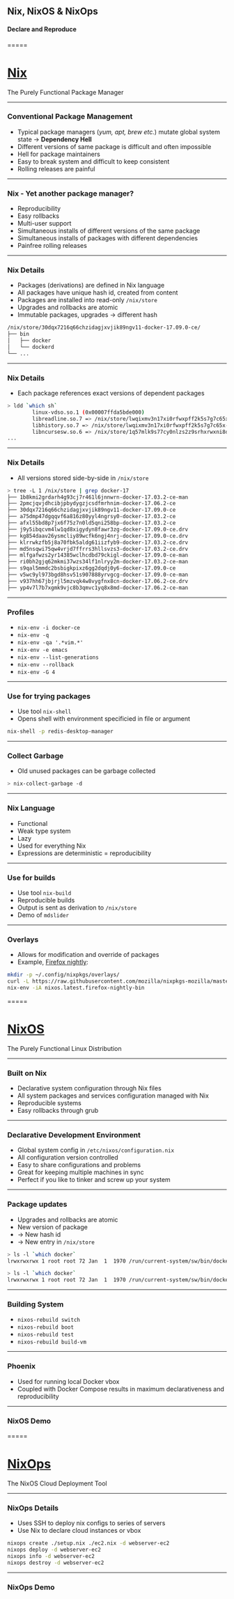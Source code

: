 ## Nix, NixOS & NixOps
#### Declare and Reproduce


=====

# [Nix](https://nixos.org/nix/)

The Purely Functional Package Manager

-----

### Conventional Package Management

* Typical package managers (_yum, apt, brew etc._) mutate global system state
  -> __Dependency Hell__
* Different versions of same package is difficult and often impossible
* Hell for package maintainers
* Easy to break system and difficult to keep consistent
* Rolling releases are painful

-----

### Nix - Yet another package manager?
* Reproducibility
* Easy rollbacks
* Multi-user support
* Simultaneous installs of different versions of the same package
* Simultaneous installs of packages with different dependencies
* Painfree rolling releases

-----

### Nix Details

* Packages (derivations) are defined in Nix language
* All packages have unique hash id, created from content
* Packages are installed into read-only `/nix/store`
* Upgrades and rollbacks are atomic
* Immutable packages, upgrades -> different hash

```sh
/nix/store/30dqx7216q66chzidagjxvjik89ngv11-docker-17.09.0-ce/
├── bin
│   ├── docker
│   └── dockerd
└── ...
```

-----

### Nix Details

* Each package references exact versions of dependent packages

```sh
> ldd `which sh`
        linux-vdso.so.1 (0x00007ffda5bde000)
        libreadline.so.7 => /nix/store/lwqixmv3n17xi0rfwxpff2k5s7g7c65x-readline-7.0p3/lib/libreadline.so.7 (0x00007f2589963000)
        libhistory.so.7 => /nix/store/lwqixmv3n17xi0rfwxpff2k5s7g7c65x-readline-7.0p3/lib/libhistory.so.7 (0x00007f2589759000)
        libncursesw.so.6 => /nix/store/1q57mlk9s77cy0nlzs2z9srhxrwxni8d-ncurses-6.0/lib/libncursesw.so.6 (0x00007f25894ee000)
...
```

-----

###  Nix Details

* All versions stored side-by-side in `/nix/store`
```sh
> tree -L 1 /nix/store | grep docker-17
├── 1b8kmi2grdarh4g93cj7r461l6jnnwrn-docker-17.03.2-ce-man
├── 2pmcjqvjdhcibjpbydygzjcsdfmrhnim-docker-17.06.2-ce
├── 30dqx7216q66chzidagjxvjik89ngv11-docker-17.09.0-ce
├── a75dmp47dgqqvf6a816z80yyl4ngrsy0-docker-17.03.2-ce
├── afxl55bd8p7jx6f75z7n0ld5qni258bp-docker-17.03.2-ce
├── j9y5ibqcvm4lw1qd8xigydyn8fawr3zg-docker-17.09.0-ce.drv
├── kg854daav26ysmcliy89wcfk6ngj4nrj-docker-17.09.0-ce.drv
├── klrrwkzfb5j8a70fbk5aldg61iizfyb9-docker-17.03.2-ce.drv
├── md5nsqwi75qw4vrjd7ffrrs3hllsvzs3-docker-17.03.2-ce.drv
├── mlfgafwzs2yr14385wclhcdbd79ckigl-docker-17.09.0-ce-man
├── ri0bh2gjq62mkmi37wzs34lf1nlryy2m-docker-17.03.2-ce-man
├── s9qal5mmdc2bsbigkpixz6gg2dqdj0y6-docker-17.09.0-ce
├── v5wc9yl973bgd8hsv51s907888yrvgcg-docker-17.09.0-ce-man
├── v937hh67jbjrjl5mzvqk4w8vygfnx8cn-docker-17.06.2-ce.drv
├── yp4v7l7b7xgmk9vjc8b3qmvc1yq8x8md-docker-17.06.2-ce-man
```

-----

### Profiles
* `nix-env -i docker-ce`
* `nix-env -q`
* `nix-env -qa '.*vim.*'`
* `nix-env -e emacs`
* `nix-env --list-generations`
* `nix-env --rollback`
* `nix-env -G 4`

-----

### Use for trying packages

* Use tool `nix-shell`
* Opens shell with environment specificied in file or argument

```sh
nix-shell -p redis-desktop-manager
```


-----

### Collect Garbage


* Old unused packages can be garbage collected

```sh
> nix-collect-garbage -d
```

-----

### Nix Language
* Functional
* Weak type system
* Lazy
* Used for everything Nix
* Expressions are deterministic = reproducibility

-----

### Use for builds

* Use tool `nix-build`
* Reproducible builds
* Output is sent as derivation to `/nix/store`
* Demo of `mdslider`

-----

### Overlays

* Allows for modification and override of packages
* Example, [Firefox nightly](https://github.com/mozilla/nixpkgs-mozilla/blob/master/firefox-overlay.nix):

```sh
mkdir -p ~/.config/nixpkgs/overlays/
curl -L https://raw.githubusercontent.com/mozilla/nixpkgs-mozilla/master/firefox-overlay.nix > ~/.config/nixpkgs/overlays/firefox-overlay.nix
nix-env -iA nixos.latest.firefox-nightly-bin
```

=====

# [NixOS](https://nixos.org/)

The Purely Functional Linux Distribution

-----

### Built on Nix

* Declarative system configuration through Nix files
* All system packages and services configuration managed with Nix
* Reproducible systems
* Easy rollbacks through grub

-----

### Declarative Development Environment
* Global system config in `/etc/nixos/configuration.nix`
* All configuration version controlled
* Easy to share configurations and problems
* Great for keeping multiple machines in sync
* Perfect if you like to tinker and screw up your system

-----

### Package updates

* Upgrades and rollbacks are atomic
* New version of package
*  -> New hash id
*  -> New entry in `/nix/store`

```sh
> ls -l `which docker`
lrwxrwxrwx 1 root root 72 Jan  1  1970 /run/current-system/sw/bin/docker -> /nix/store/afxl55bd8p7jx6f75z7n0ld5qni258bp-docker-17.03.2-ce/bin/docker

```

```sh
> ls -l `which docker`
lrwxrwxrwx 1 root root 72 Jan  1  1970 /run/current-system/sw/bin/docker -> /nix/store/30dqx7216q66chzidagjxvjik89ngv11-docker-17.09.0-ce/bin/docker
```

-----

### Building System

* `nixos-rebuild switch`
* `nixos-rebuild boot`
* `nixos-rebuild test`
* `nixos-rebuild build-vm`

-----


### Phoenix
* Used for running local Docker vbox
* Coupled with Docker Compose results in maximum declarativeness and
  reproducibility


-----

### NixOS Demo

=====

# [NixOps](https://nixos.org/nixops/)

The NixOS Cloud Deployment Tool

-----

### NixOps Details
* Uses SSH to deploy nix configs to series of servers
* Use Nix to declare cloud instances or vbox

```sh
nixops create ./setup.nix ./ec2.nix -d webserver-ec2
nixops deploy -d webserver-ec2
nixops info -d webserver-ec2
nixops destroy -d webserver-ec2
```
-----

### NixOps Demo
